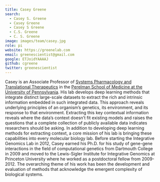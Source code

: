 ```yaml
---
title: Casey Greene
search:
  - Casey S. Greene
  - Casey Greene
  - Casey S Greene
  - C.S. Greene 
  - C. S. Greene
image: images/team/casey.jpg
role: pi
website: https://greenelab.com
email: greenescientist@gmail.com
google: ETJoidYAAAAJ
github: cgreene
twitter: greenescientist
---
```


Casey is an Associate Professor of [Systems Pharmacology and Translational Therapeutics](https://www.med.upenn.edu/syspharmatt/) in the [Perelman School of Medicine at the University of Pennsylvania](https://www.med.upenn.edu/).
His lab develops deep learning methods that integrate distinct large-scale datasets to extract the rich and intrinsic information embedded in such integrated data.
This approach reveals underlying principles of an organism’s genetics, its environment, and its response to that environment.
Extracting this key contextual information reveals where the data’s context doesn’t fit existing models and raises the questions that a complete collection of publicly available data indicates researchers should be asking.
In addition to developing deep learning methods for extracting context, a core mission of his lab is bringing these capabilities into every molecular biology lab.
Before starting the Integrative Genomics Lab in 2012, Casey earned his Ph.D. for his study of gene-gene interactions in the field of computational genetics from Dartmouth College in 2009 and moved to the Lewis-Sigler Institute for Integrative Genomics at Princeton University where he worked as a postdoctoral fellow from 2009-2012.
The overarching theme of his work has been the development and evaluation of methods that acknowledge the emergent complexity of biological systems.

